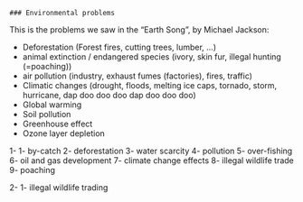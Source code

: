 	### Environmental problems

This is the problems we saw in the “Earth Song”, by Michael Jackson:
- Deforestation (Forest fires, cutting trees, lumber, …)
- animal extinction / endangered species (ivory, skin fur, illegal hunting (=poaching))
- air pollution (industry, exhaust fumes (factories), fires, traffic)
- Climatic changes (drought, floods, melting ice caps, tornado, storm, hurricane, dap doo doo doo dap doo doo doo)
- Global warming
- Soil pollution
- Greenhouse effect
- Ozone layer depletion

1-
	1- by-catch
	2- deforestation
	3- water scarcity
	4- pollution
	5- over-fishing
	6- oil and gas development
	7- climate change effects
	8- illegal wildlife trade
	9- poaching

2-
	1- illegal wildlife trading
	